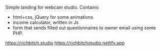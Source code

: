 Simple landing for webcam studio. Contains:
+ html+css, jQuery for some animations
+ income calculator, written in Js
+ form that sends filled out questionnaires to owner email using some PHP.

https://richbitch.studio 
https://richbitchstudio.netlify.app

